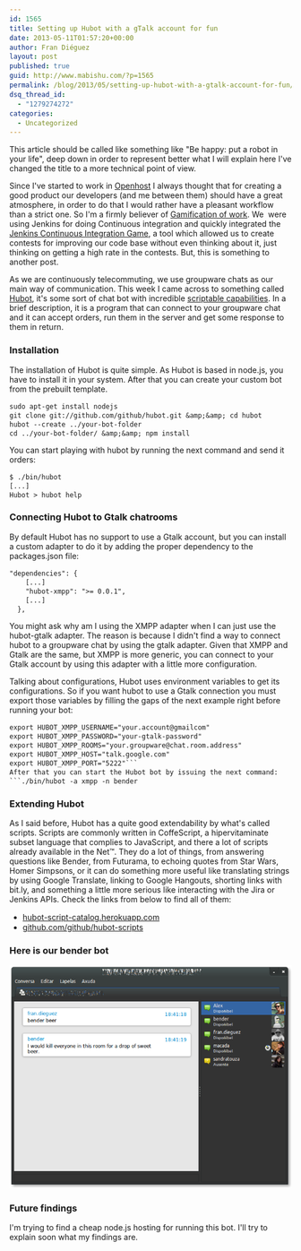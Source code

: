```yaml
---
id: 1565
title: Setting up Hubot with a gTalk account for fun
date: 2013-05-11T01:57:20+00:00
author: Fran Diéguez
layout: post
published: true
guid: http://www.mabishu.com/?p=1565
permalink: /blog/2013/05/setting-up-hubot-with-a-gtalk-account-for-fun/
dsq_thread_id:
  - "1279274272"
categories:
  - Uncategorized
---
```

This article should be called like something like "Be happy: put a robot in your life", deep down in order to represent better what I will explain here I've changed the title to a more technical point of view.

Since I've started to work in <a href="http://www.openhost.es">Openhost</a> I always thought that for creating a good product our developers (and me between them) should have a great atmosphere, in order to do that I would rather have a pleasant workflow than a strict one. So I'm a firmly believer of <a href="http://en.wikipedia.org/wiki/Gamification">Gamification of work</a>. We  were using Jenkins for doing Continuous integration and quickly integrated the <a href="https://wiki.jenkins-ci.org/display/JENKINS/The+Continuous+Integration+Game+plugin">Jenkins Continuous Integration Game</a>, a tool which allowed us to create contests for improving our code base without even thinking about it, just thinking on getting a high rate in the contests. But, this is something to another post.

As we are continuously telecommuting, we use groupware chats as our main way of communication. This week I came across to something called <a href="http://hubot.github.com/">Hubot</a>, it's some sort of chat bot with incredible <a href="http://theprogrammingbutler.com/blog/archives/2011/10/28/hubot-scripts-explained/">scriptable capabilities</a>. In a brief description, it is a program that can connect to your groupware chat and it can accept orders, run them in the server and get some response to them in return.

### Installation

The installation of Hubot is quite simple. As Hubot is based in node.js, you have to install it in your system. After that you can create your custom bot from the prebuilt template.

```
sudo apt-get install nodejs
git clone git://github.com/github/hubot.git &amp;&amp; cd hubot
hubot --create ../your-bot-folder
cd ../your-bot-folder/ &amp;&amp; npm install
```

You can start playing with hubot by running the next command and send it orders:

```
$ ./bin/hubot
[...]
Hubot > hubot help
```

### Connecting Hubot to Gtalk chatrooms

By default Hubot has no support to use a Gtalk account, but you can install a custom adapter to do it by adding the proper dependency to the packages.json file:

```
"dependencies": {
    [...]
    "hubot-xmpp": ">= 0.0.1",
    [...]
  },
```

You might ask why am I using the XMPP adapter when I can just use the hubot-gtalk adapter. The reason is because I didn't find a way to connect hubot to a groupware chat by using the gtalk adapter. Given that XMPP and Gtalk are the same, but XMPP is more generic, you can connect to your Gtalk account by using this adapter with a little more configuration.

Talking about configurations, Hubot uses environment variables to get its configurations. So if you want hubot to use a Gtalk connection you must export those variables by filling the gaps of the next example right before running your bot:

```
export HUBOT_XMPP_USERNAME="your.account@gmailcom"
export HUBOT_XMPP_PASSWORD="your-gtalk-password"
export HUBOT_XMPP_ROOMS="your.groupware@chat.room.address"
export HUBOT_XMPP_HOST="talk.google.com"
export HUBOT_XMPP_PORT="5222"```
After that you can start the Hubot bot by issuing the next command:
```./bin/hubot -a xmpp -n bender
```

### Extending Hubot

As I said before, Hubot has a quite good extendability by what's called scripts. Scripts are commonly written in CoffeScript, a hipervitaminate subset language that complies to JavaScript, and there a lot of scripts already available in the Net™. They do a lot of things, from answering questions like Bender, from Futurama, to echoing quotes from Star Wars, Homer Simpsons, or it can do something more useful like translating strings by using Google Translate, linking to Google Hangouts, shorting links with bit.ly, and something a little more serious like interacting with the Jira or Jenkins APIs. Check the links from below to find all of them:
* <a href="hubot-script-catalog.herokuapp.com"><span style="line-height: 19px;">hubot-script-catalog.herokuapp.com</span></a>
* <a href="https://github.com/github/hubot-scripts/tree/master/src/scripts">github.com/github/hubot-scripts</a>

### Here is our bender bot

![Captura de pantalla de 2013-05-09 18:41:37](Captura-de-pantalla-de-2013-05-09-184137.png)

### Future findings

I'm trying to find a cheap node.js hosting for running this bot. I'll try to explain soon what my findings are.
